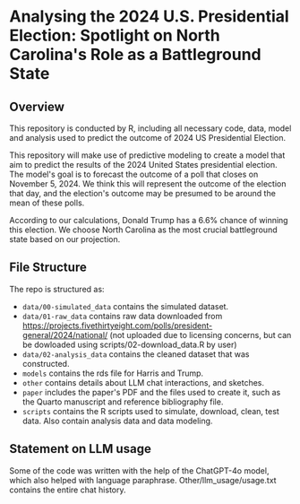 # Analysing the 2024 U.S. Presidential Election: Spotlight on North Carolina's Role as a Battleground State

## Overview
This repository is conducted by R, including all necessary code, data, model and analysis used to predict the outcome of 2024 US Presidential Election.

This repository will make use of predictive modeling to create a model that aim to predict the results of the 2024 United States presidential election. The model's goal is to forecast the outcome of a poll that closes on November 5, 2024. We think this will represent the outcome of the election that day, and the election's outcome may be presumed to be around the mean of these polls.

According to our calculations, Donald Trump has a 6.6% chance of winning this election. We choose North Carolina as the most crucial battleground state based on our projection.

## File Structure

The repo is structured as:

-   `data/00-simulated_data` contains the simulated dataset.
-   `data/01-raw_data` contains raw data downloaded from https://projects.fivethirtyeight.com/polls/president-general/2024/national/ (not uploaded due to licensing concerns, but can be dowloaded using scripts/02-download_data.R by user)
-   `data/02-analysis_data` contains the cleaned dataset that was constructed.
-   `models` contains the rds file for Harris and Trump.
-   `other` contains details about LLM chat interactions, and sketches.
-   `paper` includes the paper's PDF and the files used to create it, such as the Quarto manuscript and reference bibliography file. 
-   `scripts` contains the R scripts used to simulate, download, clean, test data. Also contain analysis data and data modeling.

## Statement on LLM usage

Some of the code was written with the help of the ChatGPT-4o model, which also helped with language paraphrase. Other/llm_usage/usage.txt contains the entire chat history.

